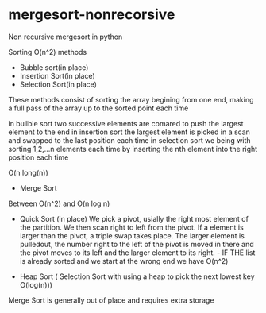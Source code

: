 # mergesort-nonrecorsive
Non recursive mergesort in python

Sorting
O(n^2) methods
  - Bubble sort(in place)
  - Insertion Sort(in place)
  - Selection Sort(in place)

  These methods consist of sorting the array begining from one end, making a full pass of the
  array up to the sorted point each time

  in bullble sort two successive elements are comared to push the largest element to the end
  in insertion sort the largest element is picked in a scan and swapped to the last position each time
  in selection sort we being with sorting 1,2,...n elements each time by inserting the nth element into the
  right position each time


O(n long(n))
   - Merge Sort

Between O(n^2) and O(n log n)
   - Quick Sort (in place)
   We pick a pivot, usially the right most element of the partition. We then scan right to left from the pivot.
   If a element is larger than the pivot, a triple swap takes place. The larger element is pulledout, the number right to the left of the pivot is moved in there and the pivot moves to its left and the larger element to its right.   - IF THE list is already sorted and we start at the wrong end we have O(n^2)

   - Heap Sort ( Selection Sort with using a heap to pick the
     	       	  next lowest key O(log(n)))

Merge Sort is generally out of place and requires extra storage
